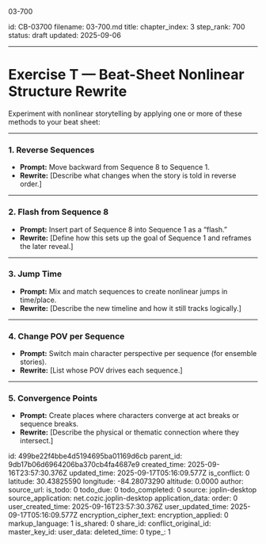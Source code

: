 03-700

id: CB-03700
filename: 03-700.md
title: 
chapter_index: 3
step_rank: 700
status: draft
updated: 2025-09-06

---
# Exercise T — Beat-Sheet Nonlinear Structure Rewrite

Experiment with nonlinear storytelling by applying one or more of these methods to your beat sheet:

---

### **1. Reverse Sequences**
- **Prompt:** Move backward from Sequence 8 to Sequence 1.  
- **Rewrite:** [Describe what changes when the story is told in reverse order.]  

---

### **2. Flash from Sequence 8**
- **Prompt:** Insert part of Sequence 8 into Sequence 1 as a “flash.”  
- **Rewrite:** [Define how this sets up the goal of Sequence 1 and reframes the later reveal.]  

---

### **3. Jump Time**
- **Prompt:** Mix and match sequences to create nonlinear jumps in time/place.  
- **Rewrite:** [Describe the new timeline and how it still tracks logically.]  

---

### **4. Change POV per Sequence**
- **Prompt:** Switch main character perspective per sequence (for ensemble stories).  
- **Rewrite:** [List whose POV drives each sequence.]  

---

### **5. Convergence Points**
- **Prompt:** Create places where characters converge at act breaks or sequence breaks.  
- **Rewrite:** [Describe the physical or thematic connection where they intersect.]  


id: 499be22f4bbe4d5194695ba01169d6cb
parent_id: 9db17b06d6964206ba370cb4fa4687e9
created_time: 2025-09-16T23:57:30.376Z
updated_time: 2025-09-17T05:16:09.577Z
is_conflict: 0
latitude: 30.43825590
longitude: -84.28073290
altitude: 0.0000
author: 
source_url: 
is_todo: 0
todo_due: 0
todo_completed: 0
source: joplin-desktop
source_application: net.cozic.joplin-desktop
application_data: 
order: 0
user_created_time: 2025-09-16T23:57:30.376Z
user_updated_time: 2025-09-17T05:16:09.577Z
encryption_cipher_text: 
encryption_applied: 0
markup_language: 1
is_shared: 0
share_id: 
conflict_original_id: 
master_key_id: 
user_data: 
deleted_time: 0
type_: 1